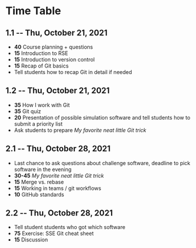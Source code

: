 # Time Table

## 1.1 -- Thu, October 21, 2021

- **40** Course planning + questions
- **15** Introduction to RSE
- **15** Introduction to version control
- **15** Recap of Git basics
- Tell students how to recap Git in detail if needed

## 1.2 -- Thu, October 21, 2021

- **35** How I work with Git
- **35** Git quiz
- **20** Presentation of possible simulation software and tell students how to submit a priority list
- Ask students to prepare *My favorite neat little Git trick*

## 2.1 -- Thu, October 28, 2021

- Last chance to ask questions about challenge software, deadline to pick software in the evening
- **30-45** *My favorite neat little Git trick*
- **15** Merge vs. rebase
- **15** Working in teams / git workflows
- **10** GitHub standards

## 2.2 -- Thu, October 28, 2021

- Tell student students who got which software
- **75** Exercise: SSE Git cheat sheet
- **15** Discussion
